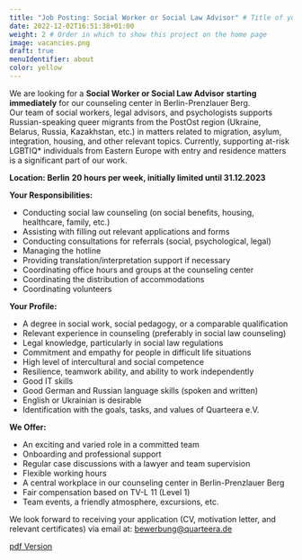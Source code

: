 ```yaml
---
title: "Job Posting: Social Worker or Social Law Advisor" # Title of your project
date: 2022-12-02T16:51:38+01:00
weight: 2 # Order in which to show this project on the home page
image: vacancies.png
draft: true
menuIdentifier: about
color: yellow
---
```


We are looking for a **Social Worker or Social Law Advisor** **starting immediately** for our counseling center in Berlin-Prenzlauer Berg.  
Our team of social workers, legal advisors, and psychologists supports Russian-speaking queer migrants from the PostOst region (Ukraine, Belarus, Russia, Kazakhstan, etc.) in matters related to migration, asylum, integration, housing, and other relevant topics. Currently, supporting at-risk LGBTIQ* individuals from Eastern Europe with entry and residence matters is a significant part of our work.

**Location: Berlin** **20 hours per week, initially limited until 31.12.2023**

**Your Responsibilities:**

- Conducting social law counseling (on social benefits, housing, healthcare, family, etc.)
- Assisting with filling out relevant applications and forms
- Conducting consultations for referrals (social, psychological, legal)
- Managing the hotline
- Providing translation/interpretation support if necessary
- Coordinating office hours and groups at the counseling center
- Coordinating the distribution of accommodations
- Coordinating volunteers

**Your Profile:**

- A degree in social work, social pedagogy, or a comparable qualification
- Relevant experience in counseling (preferably in social law counseling)
- Legal knowledge, particularly in social law regulations
- Commitment and empathy for people in difficult life situations
- High level of intercultural and social competence
- Resilience, teamwork ability, and ability to work independently
- Good IT skills
- Good German and Russian language skills (spoken and written)
- English or Ukrainian is desirable
- Identification with the goals, tasks, and values of Quarteera e.V.

**We Offer:**

- An exciting and varied role in a committed team
- Onboarding and professional support
- Regular case discussions with a lawyer and team supervision
- Flexible working hours
- A central workplace in our counseling center in Berlin-Prenzlauer Berg
- Fair compensation based on TV-L 11 (Level 1)
- Team events, a friendly atmosphere, excursions, etc.

We look forward to receiving your application (CV, motivation letter, and relevant certificates) via email at: [bewerbung@quarteera.de](mailto:bewerbung@quarteera.de)

[pdf Version](https://quarteera.de/files/stelle/Sozialrechtsberater_in.pdf)
